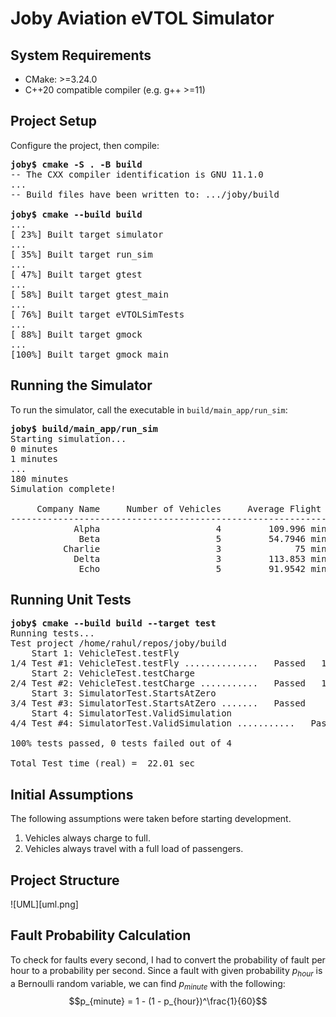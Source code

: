 # Joby Aviation eVTOL Simulator

## System Requirements
* CMake: >=3.24.0
* C++20 compatible compiler (e.g. g++ >=11)

## Project Setup

Configure the project, then compile:
<pre>
<strong>joby$ cmake -S . -B build</strong>
-- The CXX compiler identification is GNU 11.1.0
...
-- Build files have been written to: .../joby/build

<strong>joby$ cmake --build build</strong>
...
[ 23%] Built target simulator
...
[ 35%] Built target run_sim
...
[ 47%] Built target gtest
...
[ 58%] Built target gtest_main
...
[ 76%] Built target eVTOLSimTests
...
[ 88%] Built target gmock
...
[100%] Built target gmock_main
</pre>

## Running the Simulator
To run the simulator, call the executable in `build/main_app/run_sim`:

<pre>
<strong>joby$ build/main_app/run_sim</strong>
Starting simulation...
0 minutes
1 minutes
...
180 minutes
Simulation complete!

     Company Name     Number of Vehicles     Average Flight Time     Average Charging Time     Average Charger Wait Time     Max Faults     Total Passenger Travel Distance
---------------------------------------------------------------------------------------------------------------------------------------------------------------------------
            Alpha                      4         109.996 minutes                 9 minutes               61.0261 minutes              2                       3519.86 miles
             Beta                      5         54.7946 minutes           5.35394 minutes               119.871 minutes              1                       2283.11 miles
          Charlie                      3              75 minutes           72.2492 minutes               31.7598 minutes              0                          1800 miles
            Delta                      3         113.853 minutes              24.8 minutes               41.3525 minutes              1                       1024.67 miles
             Echo                      5         91.9542 minutes              14.4 minutes               73.2135 minutes              4                       459.771 miles
</pre>

## Running Unit Tests

<pre>
<strong>joby$ cmake --build build --target test</strong>
Running tests...
Test project /home/rahul/repos/joby/build
    Start 1: VehicleTest.testFly
1/4 Test #1: VehicleTest.testFly ..............   Passed   10.00 sec
    Start 2: VehicleTest.testCharge
2/4 Test #2: VehicleTest.testCharge ...........   Passed   12.01 sec
    Start 3: SimulatorTest.StartsAtZero
3/4 Test #3: SimulatorTest.StartsAtZero .......   Passed    0.00 sec
    Start 4: SimulatorTest.ValidSimulation
4/4 Test #4: SimulatorTest.ValidSimulation ...........   Passed   180.02 sec

100% tests passed, 0 tests failed out of 4

Total Test time (real) =  22.01 sec
</pre>

## Initial Assumptions
The following assumptions were taken before starting development.
1. Vehicles always charge to full.
2. Vehicles always travel with a full load of passengers.

## Project Structure
![UML][uml.png]

## Fault Probability Calculation
To check for faults every second, I had to convert the probability of fault per hour to a probability per second. Since a fault with given probability $p_{hour}$ is a Bernoulli random variable, we can find $p_{minute}$ with the following: $$p_{minute} = 1 - (1 - p_{hour})^\frac{1}{60}$$